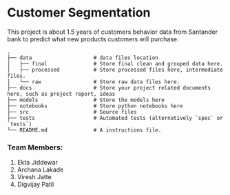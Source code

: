 # Customer Segmentation
This project is about 1.5 years of customers behavior data from 
Santander bank to predict what new products customers will purchase.

    .
    ├── data                    # data files location
    │   ├── final               # Store final clean and grouped data here.
    │   ├── processed           # Store processed files here, intermediate files.
    │   └── raw                 # Store raw data files here.
    ├── docs                    # Store your project related documents here, such as project report, ideas
    ├── models                  # Store the models here
    ├── notebooks               # Store python notebooks here
    ├── src                     # Source files
    ├── tests                   # Automated tests (alternatively `spec` or `tests`)
    └── README.md               # A instructions file.

### Team Members:
1. Ekta Jiddewar 
2. Archana Lakade
3. Viresh Jatte
4. Digvijay Patil
